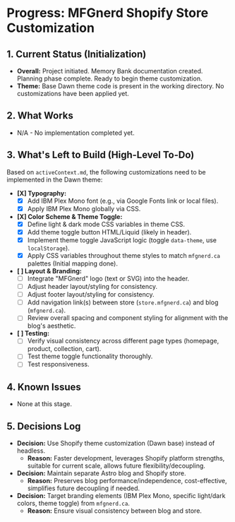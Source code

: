 # Progress: MFGnerd Shopify Store Customization

## 1. Current Status (Initialization)

*   **Overall:** Project initiated. Memory Bank documentation created. Planning phase complete. Ready to begin theme customization.
*   **Theme:** Base Dawn theme code is present in the working directory. No customizations have been applied yet.

## 2. What Works

*   N/A - No implementation completed yet.

## 3. What's Left to Build (High-Level To-Do)

Based on `activeContext.md`, the following customizations need to be implemented in the Dawn theme:

*   **[X] Typography:**
    *   [X] Add IBM Plex Mono font (e.g., via Google Fonts link or local files).
    *   [X] Apply IBM Plex Mono globally via CSS.
*   **[X] Color Scheme & Theme Toggle:**
    *   [X] Define light & dark mode CSS variables in theme CSS.
    *   [X] Add theme toggle button HTML/Liquid (likely in header).
    *   [X] Implement theme toggle JavaScript logic (toggle `data-theme`, use `localStorage`).
    *   [X] Apply CSS variables throughout theme styles to match `mfgnerd.ca` palettes (Initial mapping done).
*   **[ ] Layout & Branding:**
    *   [ ] Integrate "MFGnerd" logo (text or SVG) into the header.
    *   [ ] Adjust header layout/styling for consistency.
    *   [ ] Adjust footer layout/styling for consistency.
    *   [ ] Add navigation link(s) between store (`store.mfgnerd.ca`) and blog (`mfgnerd.ca`).
    *   [ ] Review overall spacing and component styling for alignment with the blog's aesthetic.
*   **[ ] Testing:**
    *   [ ] Verify visual consistency across different page types (homepage, product, collection, cart).
    *   [ ] Test theme toggle functionality thoroughly.
    *   [ ] Test responsiveness.

## 4. Known Issues

*   None at this stage.

## 5. Decisions Log

*   **Decision:** Use Shopify theme customization (Dawn base) instead of headless.
    *   **Reason:** Faster development, leverages Shopify platform strengths, suitable for current scale, allows future flexibility/decoupling.
*   **Decision:** Maintain separate Astro blog and Shopify store.
    *   **Reason:** Preserves blog performance/independence, cost-effective, simplifies future decoupling if needed.
*   **Decision:** Target branding elements (IBM Plex Mono, specific light/dark colors, theme toggle) from `mfgnerd.ca`.
    *   **Reason:** Ensure visual consistency between blog and store.

